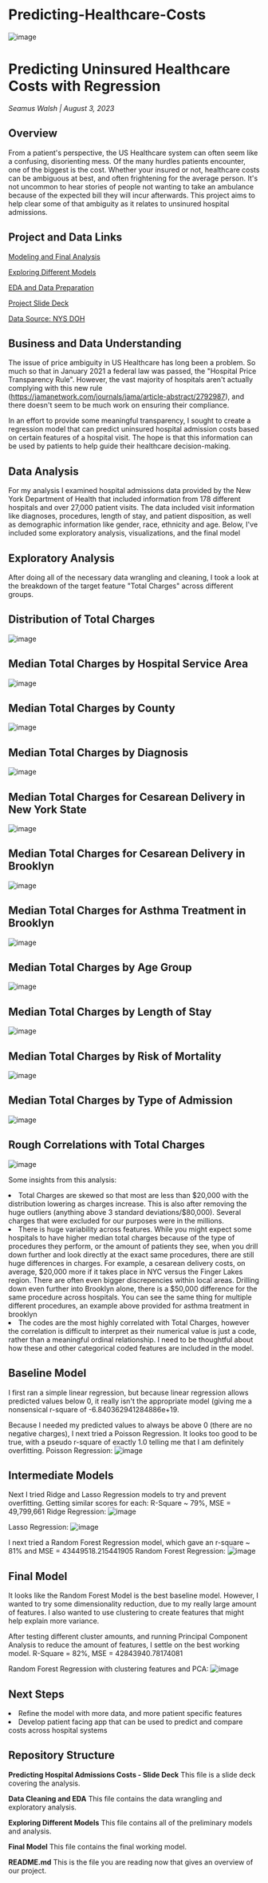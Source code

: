 # Predicting-Healthcare-Costs

![image](https://github.com/SeamusW/Predicting-Healthcare-Costs/assets/32468677/adaa4d70-3df9-4cd4-8cbb-0cf47e0b2caa)


# Predicting Uninsured Healthcare Costs with Regression
*Seamus Walsh |  August 3, 2023*

## Overview
From a patient's perspective, the US Healthcare system can often seem like a confusing, disorienting mess. Of the many hurdles patients encounter, one of the biggest is the cost. Whether your insured or not, healthcare costs can be ambiguous at best, and often frightening for the average person. It's not uncommon to hear stories of people not wanting to take an ambulance because of the expected bill they will incur afterwards. This project aims to help clear some of that ambiguity as it relates to unsinured hospital admissions.



## Project and Data Links
<a href="https://github.com/SeamusW/Predicting-Healthcare-Costs/blob/main/Final%20Model%20SW.ipynb">Modeling and Final Analysis</a>

<a href="https://github.com/SeamusW/Predicting-Healthcare-Costs/blob/main/Exploring%20Different%20Models%20SW.ipynb"> Exploring Different Models</a>

<a href="https://github.com/SeamusW/Predicting-Healthcare-Costs/blob/main/Data%20Cleaning%20and%20EDA%20SW.ipynb">EDA and Data Preparation</a>
 
<a href="https://github.com/SeamusW/Predicting-Healthcare-Costs/blob/main/Predicting%20Hospital%20Admission%20Costs.pdf">Project Slide Deck</a>

<a href="https://health.data.ny.gov/">Data Source: NYS DOH</a>


## Business and Data Understanding
The issue of price ambiguity in US Healthcare has long been a problem. So much so that in January 2021 a federal law was passed, the "Hospital Price Transparency Rule". However, the vast majority of hospitals aren't actually complying with this new rule (https://jamanetwork.com/journals/jama/article-abstract/2792987), and there doesn't seem to be much work on ensuring their compliance.

In an effort to provide some meaningful transparency, I sought to create a regression model that can predict uninsured hospital admission costs based on certain features of a hospital visit. The hope is that this information can be used by patients to help guide their healthcare decision-making.


## Data Analysis
For my analysis I examined hospital admissions data provided by the New York Department of Health that included information from 178 different hospitals and over 27,000 patient visits. The data included visit information like diagnoses, procedures, length of stay, and patient disposition, as well as demographic information like gender, race, ethnicity and age. Below, I've included some exploratory analysis, visualizations, and the final model



## Exploratory Analysis
After doing all of the necessary data wrangling and cleaning, I took a look at the breakdown of the target feature "Total Charges" across different groups.

## Distribution of Total Charges
![image](https://github.com/SeamusW/Predicting-Healthcare-Costs/assets/32468677/4483b9ca-ea16-4ced-a0f7-237eda81eef7)

## Median Total Charges by Hospital Service Area
![image](https://github.com/SeamusW/Predicting-Healthcare-Costs/assets/32468677/4c223cfc-5faf-4ecd-8030-09633d4a77cc)

## Median Total Charges by County
![image](https://github.com/SeamusW/Predicting-Healthcare-Costs/assets/32468677/79e54756-08ee-477b-a5a1-e81851676432)

## Median Total Charges by Diagnosis
![image](https://github.com/SeamusW/Predicting-Healthcare-Costs/assets/32468677/83f3608a-632c-48ab-aeea-7a4536eeedb5)

## Median Total Charges for Cesarean Delivery in New York State
![image](https://github.com/SeamusW/Predicting-Healthcare-Costs/assets/32468677/32f9b61a-278d-4f86-9180-b602b318ac84)

## Median Total Charges for Cesarean Delivery in Brooklyn
![image](https://github.com/SeamusW/Predicting-Healthcare-Costs/assets/32468677/11f7ac9a-9c16-4f62-a5a5-59fd3f5cc73f)

## Median Total Charges for Asthma Treatment in Brooklyn
![image](https://github.com/SeamusW/Predicting-Healthcare-Costs/assets/32468677/ab1c484d-5e3e-4beb-ad10-0c39289964a0)

## Median Total Charges by Age Group
![image](https://github.com/SeamusW/Predicting-Healthcare-Costs/assets/32468677/2817d35e-d463-4bd4-a81e-33ce94c4d0b6)

## Median Total Charges by Length of Stay
![image](https://github.com/SeamusW/Predicting-Healthcare-Costs/assets/32468677/05ac77a6-3271-435b-a32b-3fe2e73c6d9d)

## Median Total Charges by Risk of Mortality
![image](https://github.com/SeamusW/Predicting-Healthcare-Costs/assets/32468677/906f4476-0ff6-407a-b966-47a5cbde3e88)

## Median Total Charges by Type of Admission
![image](https://github.com/SeamusW/Predicting-Healthcare-Costs/assets/32468677/98af22a4-b97d-484d-b1e6-949f330b4fc8)

## Rough Correlations with Total Charges
![image](https://github.com/SeamusW/Predicting-Healthcare-Costs/assets/32468677/02a5ecaf-fc5d-4cd5-93e5-b1de06f5e775)


Some insights from this analysis:
<li> Total Charges are skewed so that most are less than $20,000 with the distribution lowering as charges increase. This is also after removing the huge outliers (anything above 3 standard deviations/$80,000). Several charges that were excluded for our purposes were in the millions.</li>

<li>There is huge variability across features. While you might expect some hospitals to have higher median total charges because of the type of procedures they perform, or the amount of patients they see, when you drill down further and look directly at the exact same procedures, there are still huge differences in charges. For example, a cesarean delivery costs, on average, $20,000 more if it takes place in NYC versus the Finger Lakes region. There are often even bigger discrepencies within local areas. Drilling down even further into Brooklyn alone, there is a $50,000 difference for the same procedure across hospitals. You can see the same thing for multiple different procedures, an example above provided for asthma treatment in brooklyn</li>

<li>The codes are the most highly correlated with Total Charges, however the correlation is difficult to interpret as their numerical value is just a code, rather than a meaningful ordinal relationship. I need to be thoughtful about how these and other categorical coded features are included in the model.</li>


## Baseline Model
I first ran a simple linear regression, but because linear regression allows predicted values below 0, it really isn't the appropriate model (giving me a nonsensical r-square of -6.840362941284886e+19.

Because I needed my predicted values to always be above 0 (there are no negative charges), I next tried a Poisson Regression. It looks too good to be true, with a pseudo r-square of exactly 1.0 telling me that I am definitely overfitting.
Poisson Regression:
![image](https://github.com/SeamusW/Predicting-Healthcare-Costs/assets/32468677/4f032c94-18e6-48dd-9500-7ffb6e005cce)


## Intermediate Models
Next I tried Ridge and Lasso Regression models to try and prevent overfitting. Getting similar scores for each: R-Square ~ 79%, MSE = 49,799,661
Ridge Regression:
![image](https://github.com/SeamusW/Predicting-Healthcare-Costs/assets/32468677/eb91ac86-ec37-497c-a36a-efa1a7dffd6a)

Lasso Regression:
![image](https://github.com/SeamusW/Predicting-Healthcare-Costs/assets/32468677/2e60e168-0e5f-4061-8541-40510fbbe584)

I next tried a Random Forest Regression model, which gave an r-square ~ 81% and MSE = 43449518.215441905
Random Forest Regression:
![image](https://github.com/SeamusW/Predicting-Healthcare-Costs/assets/32468677/7a9ec967-f2fd-4a8d-ad41-b9ff89834b22)


## Final Model
It looks like the Random Forest Model is the best baseline model. However, I wanted to try some dimensionality reduction, due to my really large amount of features. I also wanted to use clustering to create features that might help explain more variance.

After testing different cluster amounts, and running Principal Component Analysis to reduce the amount of features, I settle on the best working model. R-Square = 82%, MSE = 42843940.78174081

Random Forest Regression with clustering features and PCA:
![image](https://github.com/SeamusW/Predicting-Healthcare-Costs/assets/32468677/5ecf5793-099f-41a8-a0e1-c89c3a97573f)


## Next Steps
<li> Refine the model with more data, and more patient specific features
<li> Develop patient facing app that can be used to predict and compare costs across hospital systems


## Repository Structure
  
  <b>Predicting Hospital Admissions Costs - Slide Deck</b> This file is a slide deck covering the analysis.

  <b>Data Cleaning and EDA</b> This file contains the data wrangling and exploratory analysis.

  <b>Exploring Different Models</b> This file contains all of the preliminary models and analysis.

  <b>Final Model</b> This file contains the final working model.
  
  <b>README.md</b> This is the file you are reading now that gives an overview of our project.
